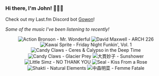 ### Hi there, I'm John! 🏄🏻‍♂️

Check out my Last.fm Discord bot [Gowon](http://gowon.ca)!

_Some of the music I've been listening to recently!_


<!-- lastfm -->
<p align="center"><img src="https://lastfm.freetls.fastly.net/i/u/64s/540008489e214926c942f91d0241f16c.jpg" title="Action Bronson - Mr. Wonderful"> <img src="https://lastfm.freetls.fastly.net/i/u/64s/8f356ea410393909e22af0121a93e06e.png" title="David Maxwell - ARCH 226"> <img src="https://lastfm.freetls.fastly.net/i/u/64s/f87bc7a5ffd8e0977e7e889a3f3a1592.jpg" title="Kawai Sprite - Friday Night Funkin', Vol. 1"> <img src="https://lastfm.freetls.fastly.net/i/u/64s/b6cb3ed542d54666b415b0fd25ec9432.png" title="Candy Claws - Ceres & Calypso in the Deep Time"> <img src="https://lastfm.freetls.fastly.net/i/u/64s/69d682c1057d45008d669f90c77931ff.png" title="Candy Claws - Glacier Prey"> <img src="https://lastfm.freetls.fastly.net/i/u/64s/4c0de41565774f3bcf6730935d6d28aa.png" title="大貫妙子 - Sunshower"> <img src="https://lastfm.freetls.fastly.net/i/u/64s/cdd6555b63a617387bec48646389af71.jpg" title="Little Simz - NO THANK YOU"> <img src="https://lastfm.freetls.fastly.net/i/u/64s/5e4165c7a80747d99c5d0f9616cfdc5b.jpg" title="Seal - Kiss From a Rose"> <img src="https://lastfm.freetls.fastly.net/i/u/64s/7508dac961a3c4a9e3a45882cd1c3f3f.jpg" title="Shakti - Natural Elements"> <img src="https://lastfm.freetls.fastly.net/i/u/64s/d2a01741a0855ee249fa9d21097ac5f1.jpg" title="中森明菜 - Femme Fatale"> </p>
